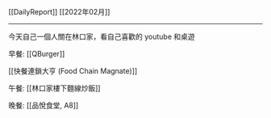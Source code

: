 [[DailyReport]]
[[2022年02月]]

---

今天自己一個人關在林口家，看自己喜歡的 youtube 和桌遊

早餐: [[QBurger]]

[[快餐連鎖大亨 (Food Chain Magnate)]]

午餐: [[林口家樓下麵線炒飯]]

晚餐: [[品悅食堂, A8]]